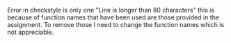 Error in checkstyle is only one "Line is longer than 80 characters" this is because of 
function names that have been used are those provided in the assignment. To remove those I need to change the function names which is not appreciable.
